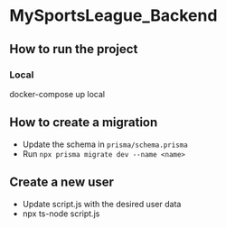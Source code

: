 # MySportsLeague_Backend

## How to run the project

### Local
docker-compose up local

## How to create a migration

* Update the schema in `prisma/schema.prisma`
* Run `npx prisma migrate dev --name <name>`

## Create a new user

* Update script.js with the desired user data
* npx ts-node script.js
